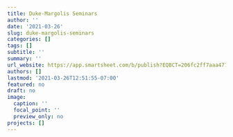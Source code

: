 ```yaml
---
title: Duke-Margolis Seminars
author: ''
date: '2021-03-26'
slug: duke-margolis-seminars
categories: []
tags: []
subtitle: ''
summary: ''
url_website: https://app.smartsheet.com/b/publish?EQBCT=206fc2ff7aaa47708162be9ccc8b833e
authors: []
lastmod: '2021-03-26T12:51:55-07:00'
featured: no
draft: no
image:
  caption: ''
  focal_point: ''
  preview_only: no
projects: []
---
```

